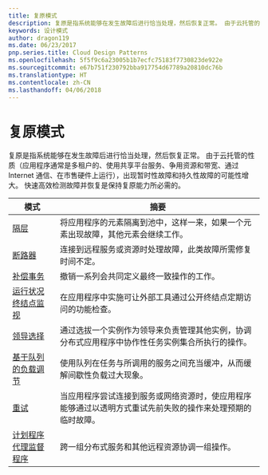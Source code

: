 ```yaml
---
title: 复原模式
description: 复原是指系统能够在发生故障后进行恰当处理，然后恢复正常。 由于云托管的性质（应用程序通常是多租户的、使用共享平台服务、争用资源和带宽、通过 Internet 通信、在市售硬件上运行），出现暂时性故障和持久性故障的可能性增大。 快速高效检测故障并恢复是保持复原能力所必需的。
keywords: 设计模式
author: dragon119
ms.date: 06/23/2017
pnp.series.title: Cloud Design Patterns
ms.openlocfilehash: 5f5f9c6a23005b1b7ecfc75183f7730823de922e
ms.sourcegitcommit: e67b751f230792bba917754d67789a20810dc76b
ms.translationtype: HT
ms.contentlocale: zh-CN
ms.lasthandoff: 04/06/2018
---
```

# <a name="resiliency-patterns"></a>复原模式

复原是指系统能够在发生故障后进行恰当处理，然后恢复正常。 由于云托管的性质（应用程序通常是多租户的、使用共享平台服务、争用资源和带宽、通过 Internet 通信、在市售硬件上运行），出现暂时性故障和持久性故障的可能性增大。 快速高效检测故障并恢复是保持复原能力所必需的。


|                            模式                             |                                                                                                      摘要                                                                                                       |
|----------------------------------------------------------------|--------------------------------------------------------------------------------------------------------------------------------------------------------------------------------------------------------------------|
|                   [隔层](../bulkhead.md)                   |                                                     将应用程序的元素隔离到池中，这样一来，如果一个元素出现故障，其他元素会继续工作。                                                      |
|            [断路器](../circuit-breaker.md)            |                                                  连接到远程服务或资源时处理故障，此类故障所需修复时间不定。                                                   |
|   [补偿事务](../compensating-transaction.md)   |                                                      撤销一系列会共同定义最终一致操作的工作。                                                       |
| [运行状况终结点监视](../health-endpoint-monitoring.md) |                                            在应用程序中实施可让外部工具通过公开终结点定期访问的功能检查。                                            |
|            [领导选择](../leader-election.md)            | 通过选拔一个实例作为领导来负责管理其他实例，协调分布式应用程序中协作性任务实例集合所执行的操作。 |
|  [基于队列的负载调节](../queue-based-load-leveling.md)  |                                            使用队列在任务与所调用的服务之间充当缓冲，从而缓解间歇性负载过大现象。                                             |
|                      [重试](../retry.md)                      |             当应用程序尝试连接到服务或网络资源时，使应用程序能够通过以透明方式重试先前失败的操作来处理预期的临时故障。             |
| [计划程序代理监督程序](../scheduler-agent-supervisor.md) |                                                            跨一组分布式服务和其他远程资源协调一组操作。                                                            |

